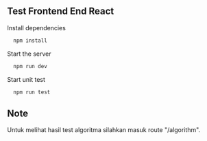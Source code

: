 ## Test Frontend End React

Install dependencies

```bash
  npm install
```

Start the server

```bash
  npm run dev
```

Start unit test

```bash
  npm run test
```

## Note

Untuk melihat hasil test algoritma silahkan masuk route "/algorithm".
